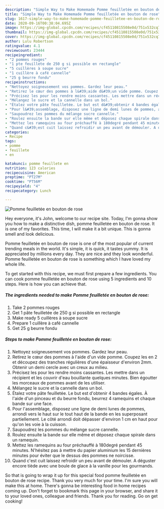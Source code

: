 ```yaml
---
description: "Simple Way to Make Homemade Pomme feuilletée en bouton de rose"
title: "Simple Way to Make Homemade Pomme feuilletée en bouton de rose"
slug: 1617-simple-way-to-make-homemade-pomme-feuilletee-en-bouton-de-rose
date: 2020-09-16T00:38:04.695Z
image: https://img-global.cpcdn.com/recipes/cf45110815508e0d/751x532cq70/pomme-feuilletee-en-bouton-de-rose-photo-principale-de-la-recette.jpg
thumbnail: https://img-global.cpcdn.com/recipes/cf45110815508e0d/751x532cq70/pomme-feuilletee-en-bouton-de-rose-photo-principale-de-la-recette.jpg
cover: https://img-global.cpcdn.com/recipes/cf45110815508e0d/751x532cq70/pomme-feuilletee-en-bouton-de-rose-photo-principale-de-la-recette.jpg
author: Lulu Robertson
ratingvalue: 4.1
reviewcount: 23444
recipeingredient:
- "2 pommes rouges"
- "1 pte feuillete de 250 g si possible en rectangle"
- "5 cuillères à soupe sucre"
- "1 cuillère à café cannelle"
- "25 g beurre fondu"
recipeinstructions:
- "Nettoyez soigneusement vos pommes. Gardez leur peau."
- "Retirez le cœur des pommes à l&#39;aide d&#39;un vide pomme. Coupez les en 2 et découpez des tranches régulières d&#39;une épaisseur d&#39;environ 2mm. Obtenir un demi cercle avec un creux au milieu."
- "Précisez les pour les rendre moins cassantes. Les mettre dans un récipient et les couvrir d&#39;eau bouillante quelques minutes. Bien égoutter les morceaux de pommes avant de les utiliser."
- "Mélangez le sucre et la cannelle dans un bol."
- "Étalez votre pâte feuilletée. Le but est d&#39;obtenir 4 bandes égales. À l&#39;aide d&#39;un pinceau et du beurre fondu, beurrez 4 ramequins et chaque bande sur une face."
- "Pour l&#39;assemblage, disposez une ligne de demi lunes de pommes, arrondi vers le haut sur le tout haut de la bande en les superposant partiellement. Le côté arrondi doit dépasser d&#39;environ 1 cm en haut pour qu&#39;on les voie à la cuisson."
- "Saupoudrez les pommes du mélange sucre cannelle."
- "Roulez ensuite la bande sur elle même et déposez chaque spirale dans un ramequin."
- "Mettez les ramequins au four préchauffé à 180degré pendant 45 minutes. N&#39;hésitez pas à mettre du papier aluminium les 15 dernières minutes pour éviter que le dessus des pommes ne noircisse."
- "Quand c&#39;est cuit laissez refroidir un peu avant de démouler. A déguster encore tiède avec une boule de glace à la vanille pour les gourmands."
categories:
- Recipe
tags:
- pomme
- feuillete
- en

katakunci: pomme feuillete en 
nutrition: 123 calories
recipecuisine: American
preptime: "PT27M"
cooktime: "PT56M"
recipeyield: "4"
recipecategory: Lunch

---
```



![Pomme feuilletée en bouton de rose](https://img-global.cpcdn.com/recipes/cf45110815508e0d/751x532cq70/pomme-feuilletee-en-bouton-de-rose-photo-principale-de-la-recette.jpg)

Hey everyone, it's John, welcome to our recipe site. Today, I'm gonna show you how to make a distinctive dish, pomme feuilletée en bouton de rose. It is one of my favorites. This time, I will make it a bit unique. This is gonna smell and look delicious.

Pomme feuilletée en bouton de rose is one of the most popular of current trending meals in the world. It's simple, it is quick, it tastes yummy. It is appreciated by millions every day. They are nice and they look wonderful. Pomme feuilletée en bouton de rose is something which I have loved my whole life.




To get started with this recipe, we must first prepare a few ingredients. You can cook pomme feuilletée en bouton de rose using 5 ingredients and 10 steps. Here is how you can achieve that.

<!--inarticleads1-->

##### The ingredients needed to make Pomme feuilletée en bouton de rose:

1. Take 2 pommes rouges
1. Get 1 pâte feuilletée de 250 g si possible en rectangle
1. Make ready 5 cuillères à soupe sucre
1. Prepare 1 cuillère à café cannelle
1. Get 25 g beurre fondu




<!--inarticleads2-->

##### Steps to make Pomme feuilletée en bouton de rose:

1. Nettoyez soigneusement vos pommes. Gardez leur peau.
1. Retirez le cœur des pommes à l&#39;aide d&#39;un vide pomme. Coupez les en 2 et découpez des tranches régulières d&#39;une épaisseur d&#39;environ 2mm. Obtenir un demi cercle avec un creux au milieu.
1. Précisez les pour les rendre moins cassantes. Les mettre dans un récipient et les couvrir d&#39;eau bouillante quelques minutes. Bien égoutter les morceaux de pommes avant de les utiliser.
1. Mélangez le sucre et la cannelle dans un bol.
1. Étalez votre pâte feuilletée. Le but est d&#39;obtenir 4 bandes égales. À l&#39;aide d&#39;un pinceau et du beurre fondu, beurrez 4 ramequins et chaque bande sur une face.
1. Pour l&#39;assemblage, disposez une ligne de demi lunes de pommes, arrondi vers le haut sur le tout haut de la bande en les superposant partiellement. Le côté arrondi doit dépasser d&#39;environ 1 cm en haut pour qu&#39;on les voie à la cuisson.
1. Saupoudrez les pommes du mélange sucre cannelle.
1. Roulez ensuite la bande sur elle même et déposez chaque spirale dans un ramequin.
1. Mettez les ramequins au four préchauffé à 180degré pendant 45 minutes. N&#39;hésitez pas à mettre du papier aluminium les 15 dernières minutes pour éviter que le dessus des pommes ne noircisse.
1. Quand c&#39;est cuit laissez refroidir un peu avant de démouler. A déguster encore tiède avec une boule de glace à la vanille pour les gourmands.




So that is going to wrap it up for this special food pomme feuilletée en bouton de rose recipe. Thank you very much for your time. I'm sure you will make this at home. There's gonna be interesting food in home recipes coming up. Don't forget to bookmark this page in your browser, and share it to your loved ones, colleague and friends. Thank you for reading. Go on get cooking!

